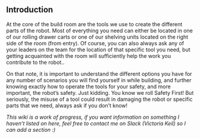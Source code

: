 ## Introduction

At the core of the build room are the tools we use to create the different parts of the robot. Most of everything you need can either be located in one of our rolling drawer carts or one of our shelving units located on the right side of the room (from entry). Of course, you can also always ask any of your leaders on the team for the location of that specific tool you need, but getting acquainted with the room will sufficiently help the work you contribute to the robot..

On that note, it is important to understand the different options you have for any number of scenarios you will find yourself in while building, and further knowing exactly how to operate the tools for your safety, and more important, the robot’s safety. Just kidding. You know we roll Safety First! But seriously, the misuse of a tool could result in damaging the robot or specific parts that we need, always ask if you don’t know!

*This wiki is a work of progress, if you want information on something I haven’t listed on here, feel free to contact me on Slack (Victoria Keil) so I can add a section :)*
